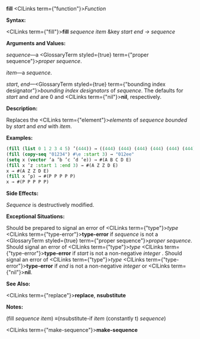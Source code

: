 **fill** <ClLinks  term={"function"}><i>Function</i></ClLinks> 



**Syntax:** 



<ClLinks  term={"fill"}><b>fill</b></ClLinks> *sequence item* &amp;key *start end → sequence* 



**Arguments and Values:** 



*sequence*—a <GlossaryTerm styled={true} term={"proper sequence"}><i>proper sequence</i></GlossaryTerm>. 



*item*—a *sequence*. 



*start*, *end*—<GlossaryTerm styled={true} term={"bounding index designator"}><i>bounding index designators</i></GlossaryTerm> of *sequence*. The defaults for *start* and *end* are 0 and <ClLinks  term={"nil"}><b>nil</b></ClLinks>, respectively. 



**Description:** 



Replaces the <ClLinks  term={"element"}><i>elements</i></ClLinks> of *sequence bounded* by *start* and *end* with *item*. 



**Examples:**
```lisp
(fill (list 0 1 2 3 4 5) ’(444)) → ((444) (444) (444) (444) (444) (444)) 
(fill (copy-seq "01234") #\e :start 3) → "012ee" 
(setq x (vector ’a ’b ’c ’d ’e)) → #(A B C D E) 
(fill x ’z :start 1 :end 3) → #(A Z Z D E) 
x → #(A Z Z D E) 
(fill x ’p) → #(P P P P P) 
x → #(P P P P P) 
```
**Side Effects:** 



*Sequence* is destructively modified. 



**Exceptional Situations:** 



Should be prepared to signal an error of <ClLinks  term={"type"}><i>type</i></ClLinks> <ClLinks  term={"type-error"}><b>type-error</b></ClLinks> if *sequence* is not a <GlossaryTerm styled={true} term={"proper sequence"}><i>proper sequence</i></GlossaryTerm>. Should signal an error of <ClLinks  term={"type"}><i>type</i></ClLinks> <ClLinks  term={"type-error"}><b>type-error</b></ClLinks> if *start* is not a non-negative *integer* . Should signal an error of <ClLinks  term={"type"}><i>type</i></ClLinks> <ClLinks  term={"type-error"}><b>type-error</b></ClLinks> if *end* is not a non-negative *integer* or <ClLinks  term={"nil"}><b>nil</b></ClLinks>. 



**See Also:** 



<ClLinks  term={"replace"}><b>replace</b></ClLinks>, **nsubstitute** 



**Notes:** 



(fill *sequence item*) *≡*(nsubstitute-if *item* (constantly t) *sequence*) 







 



 



<ClLinks  term={"make-sequence"}><b>make-sequence</b></ClLinks> 



